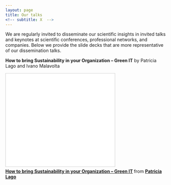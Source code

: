 ```yaml
---
layout: page
title: Our talks
<!-- subtitle: X  -->
---
```


We are regularly invited to disseminate our scientific insights in invited talks and keynotes at scientific conferences, professional networks, and companies. Below we provide the slide decks that are more representative of our dissemination talks. 

**How to bring Sustainability in your Organization – Green IT** by Patricia Lago and Ivano Malavolta

<iframe src="//www.slideshare.net/slideshow/embed_code/key/ruyHNFS4JbFN7j" width="340" height="290" frameborder="0" marginwidth="0" marginheight="0" scrolling="no" style="border:1px solid #CCC; border-width:1px; margin-bottom:5px; max-width: 100%;" allowfullscreen> </iframe> <div style="margin-bottom:5px"> <strong> <a href="//www.slideshare.net/patricia_lago/how-to-bring-sustainability-in-your-organization-green-it" title="How to bring Sustainability in your Organization – Green IT" target="_blank">How to bring Sustainability in your Organization – Green IT</a> </strong> from <strong><a href="//www.slideshare.net/patricia_lago" target="_blank">Patricia Lago</a></strong> </div>
